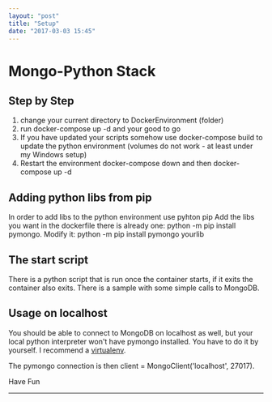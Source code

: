 ```yaml
---
layout: "post"
title: "Setup"
date: "2017-03-03 15:45"
---
```

# Mongo-Python Stack
## Step by Step
1. change your current directory to DockerEnvironment (folder)
2. run docker-compose up -d and your good to go
3. If you have updated your scripts somehow use docker-compose build to update the python environment (volumes do not work - at least under my Windows setup)
4. Restart the environment docker-compose down and then docker-compose up -d

## Adding python libs from pip
In order to add libs to the python environment use pyhton pip
Add the libs you want in the dockerfile there is already one:
python -m pip install pymongo.
Modify it: python -m pip install pymongo yourlib

## The start script
There is a python script that is run once the container starts,
if it exits the container also exits.
There is a sample with some simple calls to MongoDB.

## Usage on localhost
You should be able to connect to MongoDB on localhost as well,
but your local python interpreter won't have pymongo installed.
You have to do it by yourself. I recommend a
[virtualenv][7d5bdd2c].

The pymongo connection is then client = MongoClient('localhost', 27017).

Have Fun

---
  [7d5bdd2c]: http://docs.python-guide.org/en/latest/dev/virtualenvs/ "Python Virtual Environements"
